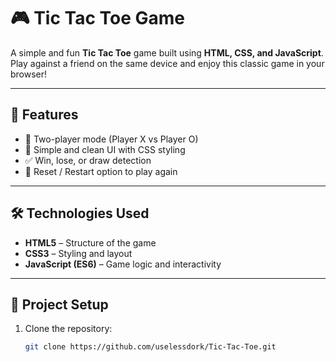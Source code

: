# 🎮 Tic Tac Toe Game  

A simple and fun **Tic Tac Toe** game built using **HTML, CSS, and JavaScript**.  
Play against a friend on the same device and enjoy this classic game in your browser!  

---

## 🚀 Features  
- 🎲 Two-player mode (Player X vs Player O)  
- 🎨 Simple and clean UI with CSS styling  
- ✅ Win, lose, or draw detection  
- 🔄 Reset / Restart option to play again  

---

## 🛠️ Technologies Used  
- **HTML5** – Structure of the game  
- **CSS3** – Styling and layout  
- **JavaScript (ES6)** – Game logic and interactivity  

---

## 📂 Project Setup  
1. Clone the repository:  
   ```bash
   git clone https://github.com/uselessdork/Tic-Tac-Toe.git
